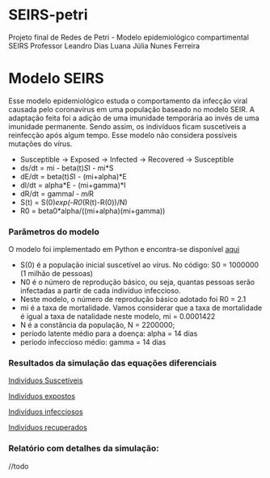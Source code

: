 # SEIRS-petri
Projeto final de Redes de Petri - Modelo epidemiológico compartimental SEIRS
Professor Leandro Dias
Luana Júlia Nunes Ferreira

# Modelo SEIRS

Esse modelo epidemiológico estuda o comportamento da infecção viral causada pelo coronavírus em uma população baseado no modelo SEIR. A adaptação feita foi a adição de uma imunidade temporária ao invés de uma imunidade permanente. Sendo assim, os indivíduos ficam suscetíveis a reinfecção após algum tempo. Esse modelo não considera possíveis mutações do vírus.

* Susceptible -> Exposed -> Infected -> Recovered -> Susceptible
* ds/dt = mi - beta(t)*S*I - mi*S
* dE/dt = beta(t)*S*I - (mi+alpha)*E
* dI/dt = alpha*E - (mi+gamma)*I
* dR/dt = gamma*I - mi*R
* S(t) = S(0)*exp(-R0*(R(t)-R(0))/N)
* R0 = beta0*alpha/((mi+alpha)(mi+gamma))


### Parâmetros do modelo

O modelo foi implementado em Python e encontra-se disponível [aqui](https://github.com/ferreiraluana/SEIRS-petri/blob/main/seirs.ipynb) 

* S(0) é a população inicial suscetível ao vírus.
No código: S0 = 1000000 (1 milhão de pessoas)
* N0 é o número de reprodução básico, ou seja, quantas pessoas serão infectadas a partir de cada indivíduo infeccioso.
* Neste modelo, o número de reprodução básico adotado foi R0 = 2.1
* mi é a taxa de mortalidade. Vamos considerar que a taxa de mortalidade é igual a taxa de natalidade neste modelo, mi = 0.0001422
* N é a constância da população, N = 2200000;
* período latente médio para a doença: alpha = 14 dias
* período infeccioso médio: gamma = 14 dias

### Resultados da simulação das equações diferenciais

[Indivíduos Suscetíveis](https://github.com/ferreiraluana/SEIRS-petri/blob/main/s.pdf)

[Indivíduos expostos](https://github.com/ferreiraluana/SEIRS-petri/blob/main/e.pdf)

[Indivíduos infecciosos](https://github.com/ferreiraluana/SEIRS-petri/blob/main/i.pdf)

[Indivíduos recuperados](https://github.com/ferreiraluana/SEIRS-petri/blob/main/r.pdf)

### Relatório com detalhes da simulação:

//todo

